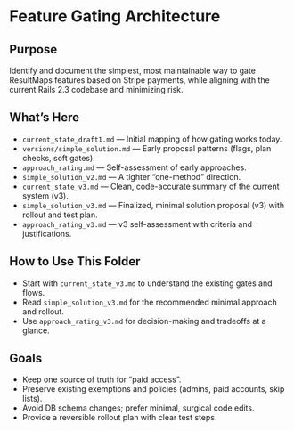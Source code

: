 # Feature Gating Architecture

## Purpose
Identify and document the simplest, most maintainable way to gate ResultMaps features based on Stripe payments, while aligning with the current Rails 2.3 codebase and minimizing risk.

## What’s Here
- `current_state_draft1.md` — Initial mapping of how gating works today.
- `versions/simple_solution.md` — Early proposal patterns (flags, plan checks, soft gates).
- `approach_rating.md` — Self-assessment of early approaches.
- `simple_solution_v2.md` — A tighter “one-method” direction.
- `current_state_v3.md` — Clean, code-accurate summary of the current system (v3).
- `simple_solution_v3.md` — Finalized, minimal solution proposal (v3) with rollout and test plan.
- `approach_rating_v3.md` — v3 self-assessment with criteria and justifications.

## How to Use This Folder
- Start with `current_state_v3.md` to understand the existing gates and flows.
- Read `simple_solution_v3.md` for the recommended minimal approach and rollout.
- Use `approach_rating_v3.md` for decision-making and tradeoffs at a glance.

## Goals
- Keep one source of truth for “paid access”.
- Preserve existing exemptions and policies (admins, paid accounts, skip lists).
- Avoid DB schema changes; prefer minimal, surgical code edits.
- Provide a reversible rollout plan with clear test steps.
